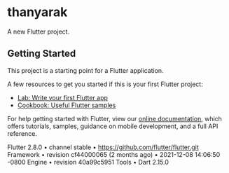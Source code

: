 # thanyarak

A new Flutter project.

## Getting Started

This project is a starting point for a Flutter application.

A few resources to get you started if this is your first Flutter project:

- [Lab: Write your first Flutter app](https://flutter.dev/docs/get-started/codelab)
- [Cookbook: Useful Flutter samples](https://flutter.dev/docs/cookbook)

For help getting started with Flutter, view our
[online documentation](https://flutter.dev/docs), which offers tutorials,
samples, guidance on mobile development, and a full API reference.

Flutter 2.8.0 • channel stable • https://github.com/flutter/flutter.git
Framework • revision cf44000065 (2 months ago) • 2021-12-08 14:06:50 -0800
Engine • revision 40a99c5951
Tools • Dart 2.15.0